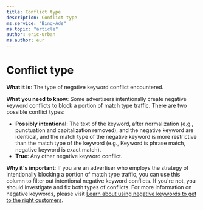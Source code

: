 ```yaml
---
title: Conflict type
description: Conflict type
ms.service: "Bing-Ads"
ms.topic: "article"
author: eric-urban
ms.author: eur
---
```


# Conflict type

**What it is**: The type of negative keyword conflict encountered.

**What you need to know**: Some advertisers intentionally create negative keyword conflicts to block a portion of match type traffic.
There are two possible conflict types:

- **Possibly intentional**: The text of the keyword, after normalization (e.g., punctuation and capitalization removed), and the negative keyword are identical, and the match type of the negative keyword is more restrictive than the match type of the keyword (e.g., Keyword is phrase match, negative keyword is exact match).
- **True**: Any other negative keyword conflict.

**Why it's important**: If you are an advertiser who employs the strategy of intentionally blocking a portion of match type traffic, you can use this column to filter out intentional negative keyword conflicts. If you're not, you should investigate and fix both types of conflicts. For more information on negative keywords, please visit [Learn about using negative keywords to get to the right customers](../hlp_BA_CONC_AboutNegativeKeywords.md).


